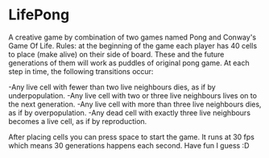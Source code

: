 # LifePong
A creative game by combination of two games named Pong and Conway's Game Of Life. 
Rules:
at the beginning of the game each player has 40 cells to place (make alive) on their side of board. These and the future generations of them will work as puddles of original pong game.
At each step in time, the following transitions occur:

-Any live cell with fewer than two live neighbours dies, as if by underpopulation.
-Any live cell with two or three live neighbours lives on to the next generation.
-Any live cell with more than three live neighbours dies, as if by overpopulation.
-Any dead cell with exactly three live neighbours becomes a live cell, as if by reproduction.

After placing cells you can press space to start the game. It runs at 30 fps which means 30 generations happens each second. Have fun I guess :D

